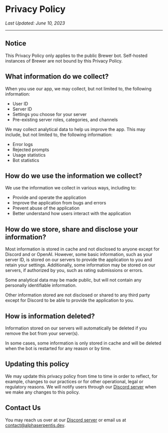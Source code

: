 # Privacy Policy

*Last Updated: June 10, 2023*

---

## Notice
This Privacy Policy only applies to the public Brewer bot. Self-hosted instances of Brewer are not bound by this Privacy Policy.

## What information do we collect?
When you use our app, we may collect, but not limited to, the following information:
- User ID
- Server ID
- Settings you choose for your server
- Pre-existing server roles, categories, and channels

We may collect analytical data to help us improve the app. This may include, but not limited to, the following information:
- Error logs
- Rejected prompts
- Usage statistics
- Bot statistics

## How do we use the information we collect?
We use the information we collect in various ways, including to:
- Provide and operate the application
- Improve the application from bugs and errors
- Prevent abuse of the application
- Better understand how users interact with the application

## How do we store, share and disclose your information?
Most information is stored in cache and not disclosed to anyone except for Discord and or OpenAI. However, some basic information, such as your server ID, is stored on our servers to provide the application to you and retain your settings. Additionally, some information may be stored on our servers, if authorized by you, such as rating submissions or errors.

Some analytical data may be made public, but will not contain any personally identifiable information.

Other information stored are not disclosed or shared to any third party except for Discord to be able to provide the application to you.

## How is information deleted?
Information stored on our servers will automatically be deleted if you remove the bot from your server(s).

In some cases, some information is only stored in cache and will be deleted when the bot is restarted for any reason or by time.

## Updating this policy
We may update this privacy policy from time to time in order to reflect, for example, changes to our practices or for other operational, legal or regulatory reasons. We will notify users through our [Discord server](https://asrp.dev/discord/) when we make any changes to this policy.

## Contact Us
You may reach us over at our [Discord server](https://asrp.dev/discord/) or email us at [contact@alphaserpentis.dev](mailto:contact@alphaserpentis.dev).